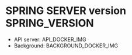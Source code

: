 # SPRING SERVER version SPRING_VERSION
- API server: API_DOCKER_IMG
- Background: BACKGROUND_DOCKER_IMG
